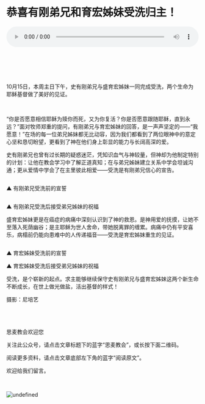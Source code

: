 # 恭喜有刚弟兄和育宏姊妹受洗归主！

<audio style="width: 100%;" preload="false" controls controlslist="nodownload"><source src="//cdn.wechat.edu.pl/audio/mp3/old/13063.mp3" type="audio/mpeg">Your browser does not support the audio element.</audio>


<section data-role="outer">
<section data-role="outer">
<section data-role="outer">
<section data-role="outer">
<section data-role="outer">
<section data-role="outer">
<section data-role="outer">
<section data-role="outer">
<section data-role="outer">
<section data-tools="135编辑器">
<section>
<section>
<section data-tools="135编辑器">
<section>
<section>
<section data-tools="135编辑器">
<section data-tools="135编辑器">
<section>
<section>
<section>&nbsp;</section>

<section>&nbsp;</section>
</section>

<section>&nbsp;</section>

<section data-="">
<p><img data-ratio="0.6670574443141852" data-src="http://mmbiz.qpic.cn/mmbiz_jpg/gTdFOoqoFLjciaUwwjOxcnLxm6HfW2sVskHkjmEL2Bz594sBnAusrY2TZlmNM96cZXW4PH7DfEEl4IzmN0VGmFw/0?wx_fmt=jpeg" data-type="jpeg" data-w="1706" /></p>

<p>10月15日，本周主日下午，史有刚弟兄与盛育宏姊妹一同完成受洗，两个生命为耶稣基督做了美好的见证。</p>

<p>&nbsp;</p>

<p>“你是否愿意相信耶稣为赎你而死，又为你复活？你是否愿意跟随耶稣，直到永远？”面对牧师郑重的提问，有刚弟兄与育宏姊妹的回答，是一声声坚定的­­­——“我愿意！”在场的每一位弟兄姊妹都无比动容，因为我们都看到了两位眼神中的意定心坚和恳切盼望，更看到了神在他们身上彰显的能力与长阔高深的爱。</p>

<p>史有刚弟兄也曾有过长期的疑惑迷茫，凭知识血气与神较量，但神却为他制定特别的计划：让他在教会学习中了解正道真知；在与弟兄姊妹建立关系中学会坦诚沟通；更从爱情中学会了在主里彼此相爱——受洗是有刚弟兄信心的宣告。</p>

<p><img data-ratio="0.6666666666666666" data-src="http://mmbiz.qpic.cn/mmbiz_jpg/gTdFOoqoFLjciaUwwjOxcnLxm6HfW2sVsceB1vxuStBDYpAV3N2ibldk8YZZAZ46ng4Ea1xvVH4CZnNQKia5IISOA/0?wx_fmt=jpeg" data-type="jpeg" data-w="1920" /></p>

<p><span>▲ 有刚弟兄受洗前的宣誓</span></p>

<p><span><img data-ratio="0.6666666666666666" data-src="http://mmbiz.qpic.cn/mmbiz_jpg/gTdFOoqoFLjciaUwwjOxcnLxm6HfW2sVsvlUG0ZpibSvIpqr47uxtrwff8fNNqhAYYBOEPia3AH3cyO6ia4cZIe32g/0?wx_fmt=jpeg" data-type="jpeg" data-w="1920" /></span></p>

<p><span>▲ 有刚弟兄受洗后接受弟兄姊妹的祝福</span></p>

<p>盛育宏姊妹更是在癌症的病痛中深刻认识到了神的救恩。是神用爱的抚摸，让她不至落入死荫幽谷；是主耶稣为世人舍命，带她脱离罪的缠累。病痛中仍有平安喜乐，病榻前仍能向患难中的人传递福音——受洗是育宏姊妹重生的见证。</p>

<p><img data-ratio="0.6670574443141852" data-src="http://mmbiz.qpic.cn/mmbiz_jpg/gTdFOoqoFLjciaUwwjOxcnLxm6HfW2sVsBrO6uFLM0iacia3IE65Fb1JpXukKzAcSazcgaOKWk1nyuSpeNSoLxMHg/0?wx_fmt=jpeg" data-type="jpeg" data-w="1706" /></p>

<p><span>▲ 育宏姊妹受洗前的宣誓</span></p>

<p><img data-ratio="0.6666666666666666" data-src="http://mmbiz.qpic.cn/mmbiz_jpg/gTdFOoqoFLjciaUwwjOxcnLxm6HfW2sVsxRibB7stROBjicibseoJbia1uCwDAFQkAYhiatAkvs4LgYhVM5DsXOga6VA/0?wx_fmt=jpeg" data-type="jpeg" data-w="1920" /><span>▲ 育宏姊妹受洗后接受弟兄姊妹的祝福</span></p>

<p>受洗，是个崭新的起点。求主能够继续保守史有刚弟兄与盛育宏姊妹这两个新生命不断成长，在世上做光做盐，活出基督的样式！</p>

<p><span>摄影：尼培艺</span></p>
</section>

<section>
<section>&nbsp;</section>

<section>&nbsp;</section>
</section>
</section>
</section>

<section data-width="200px">
<section data-tools="135编辑器">&nbsp;</section>
</section>
</section>
</section>
</section>
</section>
</section>
</section>
</section>
</section>
</section>
</section>
</section>
</section>
</section>
</section>
</section>
</section>

<section data-tools="135编辑器">
<section>
<section><span data-brushtype="text" data-mce-="" placeholder="关于135编辑器">思麦教会欢迎您</span></section>

<section data-="">
<p><span>关注此公众号，请点击文章标题下的蓝字“</span><span>思麦教会</span><span>”，或长按下面二维码。</span></p>

<p><span>阅读更多资料，请点击文章底部左下角的蓝字“</span><span>阅读原文</span><span>”。</span></p>

<p><span>欢迎给我们留言。</span></p>

<p>&nbsp;</p>

<p><img data-ratio="1" data-src="http://mmbiz.qpic.cn/mmbiz_jpg/gTdFOoqoFLjciaUwwjOxcnLxm6HfW2sVsbBnrplY81rNDkNlicTHzWn9icia6zs0MoiaprfwwBOD6bz3ibON1KRlQofQ/0?wx_fmt=jpeg" data-type="jpeg" data-w="258" title="undefined" /></p>
</section>
</section>
</section>

<p>&nbsp;</p>